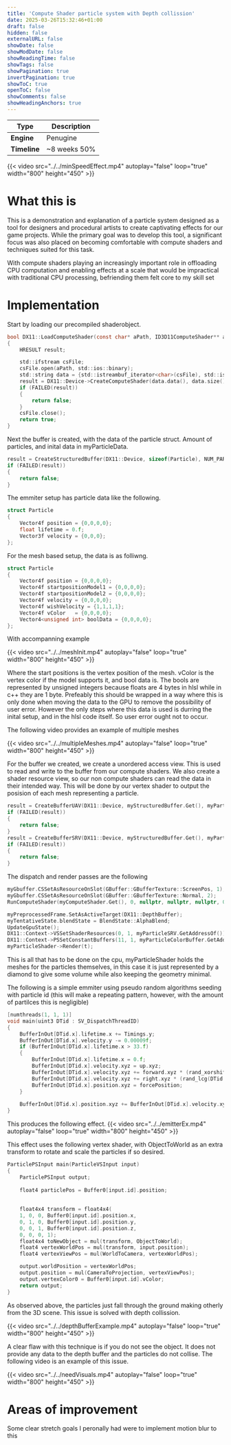 ```yaml
---
title: 'Compute Shader particle system with Depth collission'
date: 2025-03-26T15:32:46+01:00
draft: false
hidden: false
externalURL: false
showDate: false
showModDate: false
showReadingTime: false
showTags: false
showPagination: true
invertPagination: true
showToC: true
openToC: false
showComments: false
showHeadingAnchors: true
---
```



| Type          | Description   |
| -----------   | -----------   |
| **Engine**    | Penugine      |
| **Timeline**  | ~8 weeks 50%  | 


{{< video src="../../minSpeedEffect.mp4" autoplay="false" loop="true" width="800" height="450" >}}  
<!--more-->

# What this is
This is a demonstration and explanation of a particle system designed as a tool for designers and procedural artists to create captivating effects for our game projects. While the primary goal was to develop this tool, a significant focus was also placed on becoming comfortable with compute shaders and techniques suited for this task.

With compute shaders playing an increasingly important role in offloading CPU computation and enabling effects at a scale that would be impractical with traditional CPU processing, befriending them felt core to my skill set

# Implementation

Start by loading our precompiled shaderobject.

```c
bool DX11::LoadComputeShader(const char* aPath, ID3D11ComputeShader** aComputeShader)
{
	HRESULT result;

	std::ifstream csFile;
	csFile.open(aPath, std::ios::binary);
	std::string data = {std::istreambuf_iterator<char>(csFile), std::istreambuf_iterator<char>()};
	result = DX11::Device->CreateComputeShader(data.data(), data.size(), nullptr, aComputeShader);
	if (FAILED(result))
	{
		return false;
	}
	csFile.close();
	return true;
}
```

Next the buffer is created, with the data of the particle struct. Amount of particles, and inital data in myParticleData.
```c
result = CreateStructuredBuffer(DX11::Device, sizeof(Particle), NUM_PARTICLE, &myParticleData[0], myStructuredBuffer.GetAddressOf());
if (FAILED(result))
{
	return false;
}
```

The emmiter setup has particle data like the following.
```c
struct Particle
{
	Vector4f position = {0,0,0,0};
	float lifetime = 0.f;
	Vector3f velocity = {0,0,0};
};
```

For the mesh based setup, the data is as folliwng.
```c
struct Particle
{
	Vector4f position = {0,0,0,0};
	Vector4f startpositionModel1 = {0,0,0,0};
	Vector4f startpositionModel2 = {0,0,0,0};
	Vector4f velocity = {0,0,0,0};
	Vector4f wishVelocity = {1,1,1,1};
	Vector4f vColor	  = {0,0,0,0};
    Vector4<unsigned int> boolData = {0,0,0,0};
};
```
With accompanning example

{{< video src="../../meshInit.mp4" autoplay="false" loop="true" width="800" height="450" >}}  


Where the start positions is the vertex position of the mesh. vColor is the vertex color if the model supports it, and bool data is. The bools are represented by unsigned integers because floats are 4 bytes in hlsl while in c++ they are 1 byte. Prefeably this should be wrapped in a way where this is only done when moving the data to the GPU to remove the possibility of user error. However the only steps where this data is used is durring the inital setup, and in the hlsl code itself. So user error ought not to occur.

The following video provides an example of multiple meshes

{{< video src="../../multipleMeshes.mp4" autoplay="false" loop="true" width="800" height="450" >}}  

For the buffer we created, we create a unordered access view. This is used to read and write to the buffer from our compute shaders. We also create a shader resource view, so our non compute shaders can read the data in their intended way. This will be done by our vertex shader to output the posision of each mesh representing a particle.

```c
result = CreateBufferUAV(DX11::Device, myStructuredBuffer.Get(), myParticleUAV.GetAddressOf());
if (FAILED(result))
{
	return false;
}
result = CreateBufferSRV(DX11::Device, myStructuredBuffer.Get(), myParticleSRV.GetAddressOf());
if (FAILED(result))
{
	return false;
}
```

The dispatch and render passes are the following
```c
myGbuffer.CSSetAsResourceOnSlot(GBuffer::GBufferTexture::ScreenPos, 1);
myGbuffer.CSSetAsResourceOnSlot(GBuffer::GBufferTexture::Normal, 2);
RunComputeShader(myComputeShader.Get(), 0, nullptr, nullptr, nullptr, 0, myParticleUAV.Get(), NUM_PARTICLE / 10, 10, 1);

myPreprocessedFrame.SetAsActiveTarget(DX11::DepthBuffer);
myTentativeState.blendState = BlendState::AlphaBlend;
UpdateGpuState();
DX11::Context->VSSetShaderResources(0, 1, myParticleSRV.GetAddressOf());
DX11::Context->PSSetConstantBuffers(11, 1, myParticleColorBuffer.GetAddressOf());
myParticleShader->Render(t);
```

This is all that has to be done on the cpu, myParticleShader holds the meshes for the particles themselves, in this case it is just represented by a diamond to give some volume while also keeping the geometry minimal.


The following is a simple emmiter using pseudo random algorithms seeding with particle id (this will make a repeating pattern, however, with the amount of partilces this is negligible)
```c
[numthreads(1, 1, 1)]
void main(uint3 DTid : SV_DispatchThreadID)
{
    BufferInOut[DTid.x].lifetime.x += Timings.y;
    BufferInOut[DTid.x].velocity.y -= 0.00009f;
    if (BufferInOut[DTid.x].lifetime.x > 33.f)
    {
        BufferInOut[DTid.x].lifetime.x = 0.f;
        BufferInOut[DTid.x].velocity.xyz = up.xyz;
        BufferInOut[DTid.x].velocity.xyz += forward.xyz * (rand_xorshift(DTid.x) * (2.0 / 4294967296.0) - 1.f);
        BufferInOut[DTid.x].velocity.xyz += right.xyz * (rand_lcg(DTid.x) * (2.0 / 4294967296.0) - 1.f);
        BufferInOut[DTid.x].position.xyz = forcePosition;
    }
    
    BufferInOut[DTid.x].position.xyz += BufferInOut[DTid.x].velocity.xyz * Timings.y * 200.f;
}
```

This produces the following effect.
{{< video src="../../emitterEx.mp4" autoplay="false" loop="true" width="800" height="450" >}}  


This effect uses the following vertex shader, with ObjectToWorld as an extra transform to rotate and scale the particles if so desired.
```c
ParticlePSInput main(ParticleVSInput input)
{
    ParticlePSInput output;  
    
    float4 particlePos = Buffer0[input.id].position;
    
    
    float4x4 transform = float4x4(
    1, 0, 0, Buffer0[input.id].position.x,
    0, 1, 0, Buffer0[input.id].position.y,
    0, 0, 1, Buffer0[input.id].position.z,
    0, 0, 0, 1);
    float4x4 toNewObject = mul(transform, ObjectToWorld);
    float4 vertexWorldPos = mul(transform, input.position);
    float4 vertexViewPos = mul(WorldToCamera, vertexWorldPos);

    output.worldPosition = vertexWorldPos;
    output.position = mul(CameraToProjection, vertexViewPos);
    output.vertexColor0 = Buffer0[input.id].vColor;
    return output;
}
```

As observed above, the particles just fall through the ground making otherly from the 3D scene. This issue is solved with depth collission.

{{< video src="../../depthBufferExample.mp4" autoplay="false" loop="true" width="800" height="450" >}}  



A clear flaw with this technique is if you do not see the object. It does not provide any data to the depth buffer and the particles do not collise. The following video is an example of this issue.

{{< video src="../../needVisuals.mp4" autoplay="false" loop="true" width="800" height="450" >}}  



# Areas of improvement

Some clear stretch goals I peronally had were to implement motion blur to this